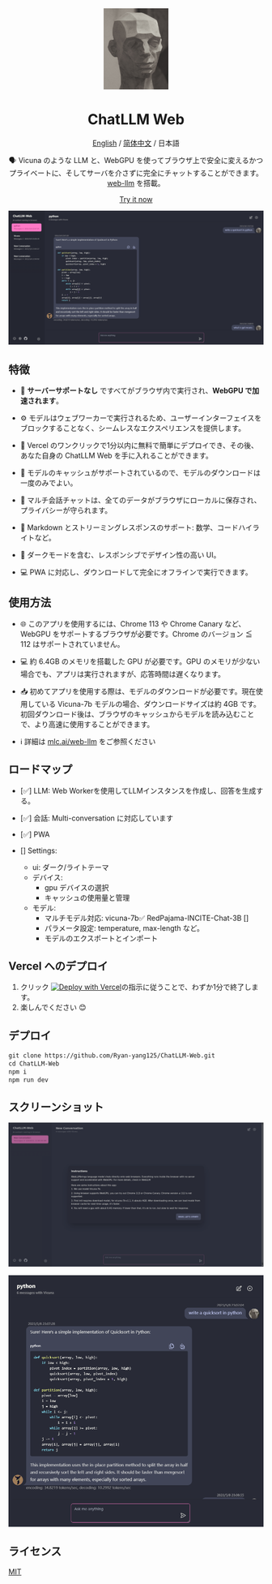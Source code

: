 <div align="center">
<img src="./images/icon.jpg" alt="icon" height="160"/>

<h1 align="center">ChatLLM Web</h1>

[English](../README.md) / [简体中文](./README_CN.md) / 日本語

🗣️ Vicuna のような LLM と、WebGPU を使ってブラウザ上で安全に変えるかつプライベートに、そしてサーバを介さずに完全にチャットすることができます。[web-llm](https://github.com/mlc-ai/web-llm) を搭載。

[Try it now](https://chat-llm-web.vercel.app)

![cover](./images/cover.png)

</div>

## 特徴

- 🤖 **サーバーサポートなし** ですべてがブラウザ内で実行され、**WebGPU で加速されます**。

- ⚙️ モデルはウェブワーカーで実行されるため、ユーザーインターフェイスをブロックすることなく、シームレスなエクスペリエンスを提供します。

- 🚀 Vercel のワンクリックで1分以内に無料で簡単にデプロイでき、その後、あなた自身の ChatLLM Web を手に入れることができます。

- 💾 モデルのキャッシュがサポートされているので、モデルのダウンロードは一度のみでよい。

- 💬 マルチ会話チャットは、全てのデータがブラウザにローカルに保存され、プライバシーが守られます。

- 📝 Markdown とストリーミングレスポンスのサポート: 数学、コードハイライトなど。

- 🎨 ダークモードを含む、レスポンシブでデザイン性の高い UI。

- 💻 PWA に対応し、ダウンロードして完全にオフラインで実行できます。

## 使用方法

- 🌐 このアプリを使用するには、Chrome 113 や Chrome Canary など、WebGPU をサポートするブラウザが必要です。Chrome のバージョン ≦ 112 はサポートされていません。

- 💻 約 6.4GB のメモリを搭載した GPU が必要です。GPU のメモリが少ない場合でも、アプリは実行されますが、応答時間は遅くなります。

- 📥 初めてアプリを使用する際は、モデルのダウンロードが必要です。現在使用している Vicuna-7b モデルの場合、ダウンロードサイズは約 4GB です。初回ダウンロード後は、ブラウザのキャッシュからモデルを読み込むことで、より高速に使用することができます。

- ℹ️ 詳細は [mlc.ai/web-llm](https://mlc.ai/web-llm/) をご参照ください

## ロードマップ

- [✅] LLM: Web Workerを使用してLLMインスタンスを作成し、回答を生成する。

- [✅] 会話: Multi-conversation に対応しています

- [✅] PWA

- [] Settings:
  - ui: ダーク/ライトテーマ
  - デバイス:
    - gpu デバイスの選択
    - キャッシュの使用量と管理
  - モデル:
    - マルチモデル対応: vicuna-7b✅ RedPajama-INCITE-Chat-3B []
    - パラメータ設定: temperature, max-length など。
    - モデルのエクスポートとインポート

## Vercel へのデプロイ

1. クリック
   [![Deploy with Vercel](https://vercel.com/button)](https://vercel.com/new/clone?repository-url=https%3A%2F%2Fgithub.com%2FRyan-yang125%2FChatLLM-Web&project-name=chat-llm-web&repository-name=ChatLLM-Web)の指示に従うことで、わずか1分で終了します。
2. 楽しんでください 😊

## デプロイ

```shell
git clone https://github.com/Ryan-yang125/ChatLLM-Web.git
cd ChatLLM-Web
npm i
npm run dev
```

## スクリーンショット

![Home](./docs/images/home.png)

![More](./docs/images/mobile.png)

## ライセンス

[MIT](./LICENSE)
